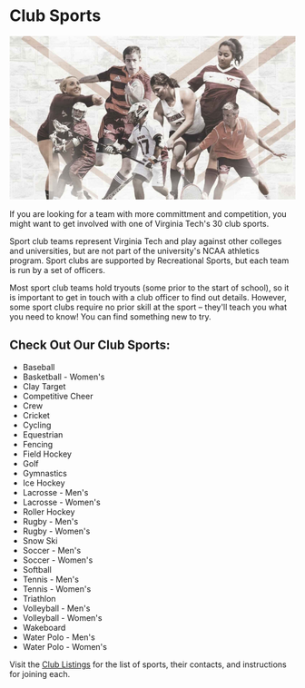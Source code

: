 # Club Sports

![Club sports collage](img-clubsports.jpg) 


If you are looking for a team with more committment and competition, you might want to get involved with one of Virginia Tech's 30 club sports.

Sport club teams represent Virginia Tech and play against other colleges and universities, but are not part of the university's NCAA athletics program. Sport clubs are supported by Recreational Sports, but each team is run by a set of officers.

Most sport club teams hold tryouts (some prior to the start of school), so it is important to get in touch with a club officer to find out details. However, some sport clubs require no prior skill at the sport – they'll teach you what you need to know! You can find something new to try.

## Check Out Our Club Sports:

* Baseball
* Basketball - Women's
* Clay Target
* Competitive Cheer
* Crew
* Cricket
* Cycling
* Equestrian
* Fencing
* Field Hockey
* Golf
* Gymnastics
* Ice Hockey
* Lacrosse - Men's
* Lacrosse - Women's
* Roller Hockey
* Rugby - Men's
* Rugby - Women's
* Snow Ski
* Soccer - Men's
* Soccer - Women's
* Softball
* Tennis - Men's
* Tennis - Women's
* Triathlon
* Volleyball - Men's
* Volleyball - Women's
* Wakeboard
* Water Polo - Men's
* Water Polo - Women's


Visit the [Club Listings](http://www.recsports.vt.edu/sports/sportclubs/clublisting.html) for the list of sports, their contacts, and instructions for joining each.

